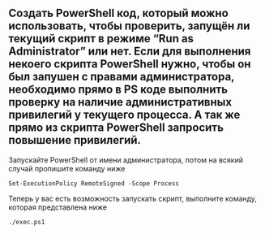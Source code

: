 ## Создать PowerShell код, который можно использовать, чтобы проверить, запущён ли текущий скрипт в режиме “Run as Administrator” или нет. Если для выполнения некоего скрипта PowerShell нужно, чтобы он был запушен с правами администратора, необходимо прямо в PS коде выполнить проверку на наличие административных привилегий у текущего процесса. А так же прямо из скрипта PowerShell запросить повышение привилегий.

Запускайте PowerShell от имени администратора, потом на всякий случай пропишите команду ниже 

```
Set-ExecutionPolicy RemoteSigned -Scope Process
```

Теперь у вас есть возможность запускать скрипт, выполните команду, которая представлена ниже

```
./exec.ps1
```